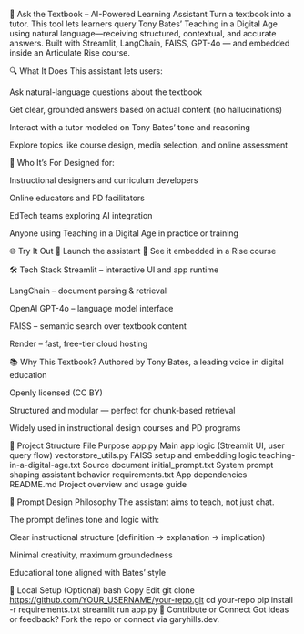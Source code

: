 📘 Ask the Textbook – AI-Powered Learning Assistant
Turn a textbook into a tutor. This tool lets learners query Tony Bates’ Teaching in a Digital Age using natural language—receiving structured, contextual, and accurate answers.
Built with Streamlit, LangChain, FAISS, GPT-4o — and embedded inside an Articulate Rise course.

🔍 What It Does
This assistant lets users:

Ask natural-language questions about the textbook

Get clear, grounded answers based on actual content (no hallucinations)

Interact with a tutor modeled on Tony Bates’ tone and reasoning

Explore topics like course design, media selection, and online assessment

🎯 Who It’s For
Designed for:

Instructional designers and curriculum developers

Online educators and PD facilitators

EdTech teams exploring AI integration

Anyone using Teaching in a Digital Age in practice or training

🌐 Try It Out
🔗 Launch the assistant
🔗 See it embedded in a Rise course

🛠 Tech Stack
Streamlit – interactive UI and app runtime

LangChain – document parsing & retrieval

OpenAI GPT-4o – language model interface

FAISS – semantic search over textbook content

Render – fast, free-tier cloud hosting

📚 Why This Textbook?
Authored by Tony Bates, a leading voice in digital education

Openly licensed (CC BY)

Structured and modular — perfect for chunk-based retrieval

Widely used in instructional design courses and PD programs

📂 Project Structure
File	Purpose
app.py	Main app logic (Streamlit UI, user query flow)
vectorstore_utils.py	FAISS setup and embedding logic
teaching-in-a-digital-age.txt	Source document
initial_prompt.txt	System prompt shaping assistant behavior
requirements.txt	App dependencies
README.md	Project overview and usage guide

🧠 Prompt Design Philosophy
The assistant aims to teach, not just chat.

The prompt defines tone and logic with:

Clear instructional structure (definition → explanation → implication)

Minimal creativity, maximum groundedness

Educational tone aligned with Bates’ style

🚀 Local Setup (Optional)
bash
Copy
Edit
git clone https://github.com/YOUR_USERNAME/your-repo.git
cd your-repo
pip install -r requirements.txt
streamlit run app.py
🤝 Contribute or Connect
Got ideas or feedback? Fork the repo or connect via garyhills.dev.
